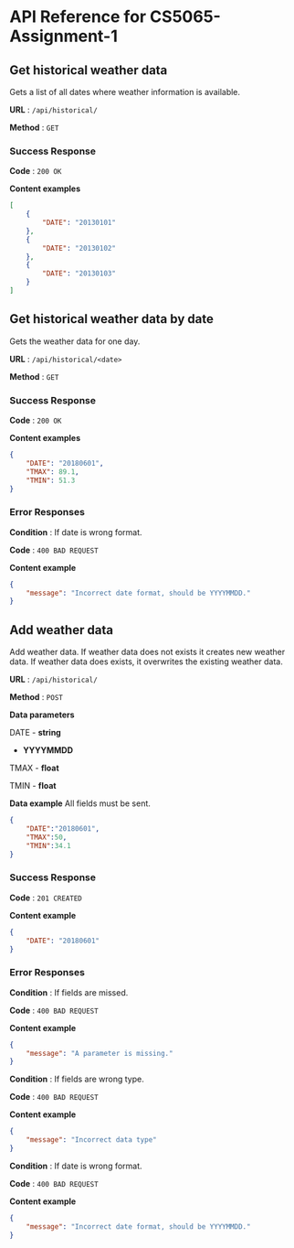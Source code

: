 # API Reference for CS5065-Assignment-1

## Get historical weather data

Gets a list of all dates where weather information is available.

**URL** : `/api/historical/`

**Method** : `GET`

### Success Response

**Code** : `200 OK`

**Content examples**

```json
[
    {
        "DATE": "20130101"
    },
    {
        "DATE": "20130102"
    },
    {
        "DATE": "20130103"
    }
]
```

## Get historical weather data by date

Gets the weather data for one day.

**URL** : `/api/historical/<date>`

**Method** : `GET`

### Success Response

**Code** : `200 OK`

**Content examples**

```json
{
    "DATE": "20180601",
    "TMAX": 89.1,
    "TMIN": 51.3
}
```
### Error Responses

**Condition** : If date is wrong format.

**Code** : `400 BAD REQUEST`

**Content example**

```json
{
    "message": "Incorrect date format, should be YYYYMMDD."
}
```

## Add weather data

Add weather data. If weather data does not exists it creates new weather data. If weather data does exists, it overwrites the existing weather data.

**URL** : `/api/historical/`

**Method** : `POST`

**Data parameters**

DATE - **string**
- **YYYYMMDD**

TMAX - **float**

TMIN - **float**

**Data example** All fields must be sent.

```json
{
    "DATE":"20180601",
    "TMAX":50,
    "TMIN":34.1
}
```

### Success Response

**Code** : `201 CREATED`

**Content example**

```json
{
    "DATE": "20180601"
}
```

### Error Responses

**Condition** : If fields are missed.

**Code** : `400 BAD REQUEST`

**Content example**

```json
{
    "message": "A parameter is missing."
}
```

**Condition** : If fields are wrong type.

**Code** : `400 BAD REQUEST`

**Content example**

```json
{
    "message": "Incorrect data type"
}
```

**Condition** : If date is wrong format.

**Code** : `400 BAD REQUEST`

**Content example**

```json
{
    "message": "Incorrect date format, should be YYYYMMDD."
}
```